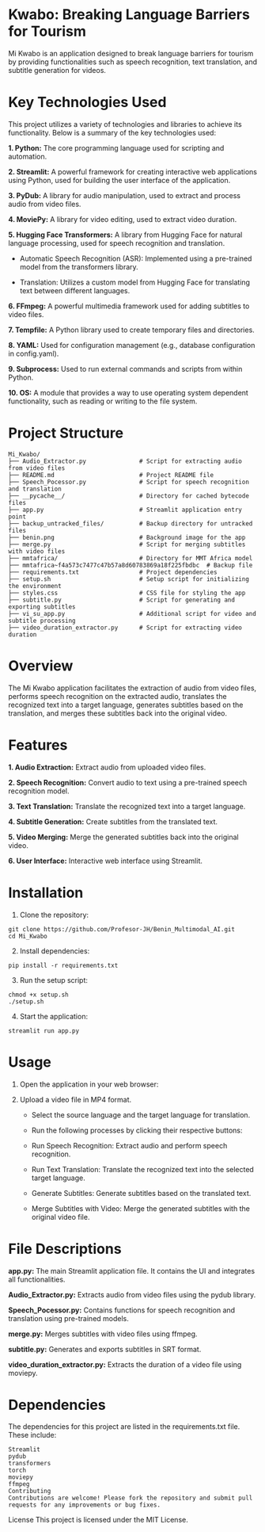 # Kwabo: Breaking Language Barriers for Tourism
Mi Kwabo is an application designed to break language barriers for tourism by providing functionalities such as speech recognition, text translation, and subtitle generation for videos.

# Key Technologies Used
This project utilizes a variety of technologies and libraries to achieve its functionality. Below is a summary of the key technologies used:

**1. Python:** The core programming language used for scripting and automation.

**2. Streamlit:** A powerful framework for creating interactive web applications using Python, used for building the user interface of the application.

**3. PyDub:** A library for audio manipulation, used to extract and process audio from video files.

**4. MoviePy:** A library for video editing, used to extract video duration.

**5. Hugging Face Transformers:** A library from Hugging Face for natural language processing, used for speech recognition and translation.

*   Automatic Speech Recognition (ASR): Implemented using a pre-trained model from the transformers library.

*   Translation: Utilizes a custom model from Hugging Face for translating text between different languages.

**6. FFmpeg:** A powerful multimedia framework used for adding subtitles to video files.

**7. Tempfile:** A Python library used to create temporary files and directories.

**8. YAML:** Used for configuration management (e.g., database configuration in config.yaml).

**9. Subprocess:** Used to run external commands and scripts from within Python.

**10. OS:** A module that provides a way to use operating system dependent functionality, such as reading or writing to the file system.

# Project Structure

```
Mi_Kwabo/
├── Audio_Extractor.py               # Script for extracting audio from video files
├── README.md                        # Project README file
├── Speech_Pocessor.py               # Script for speech recognition and translation
├── __pycache__/                     # Directory for cached bytecode files
├── app.py                           # Streamlit application entry point
├── backup_untracked_files/          # Backup directory for untracked files
├── benin.png                        # Background image for the app
├── merge.py                         # Script for merging subtitles with video files
├── mmtafrica/                       # Directory for MMT Africa model
├── mmtafrica~f4a573c7477c47b57a8d60783869a18f225fbdbc  # Backup file
├── requirements.txt                 # Project dependencies
├── setup.sh                         # Setup script for initializing the environment
├── styles.css                       # CSS file for styling the app
├── subtitle.py                      # Script for generating and exporting subtitles
├── vi_su_app.py                     # Additional script for video and subtitle processing
├── video_duration_extractor.py      # Script for extracting video duration

```

# Overview
The Mi Kwabo application facilitates the extraction of audio from video files, performs speech recognition on the extracted audio, translates the recognized text into a target language, generates subtitles based on the translation, and merges these subtitles back into the original video.

# Features

**1. Audio Extraction:** Extract audio from uploaded video files.

**2. Speech Recognition:** Convert audio to text using a pre-trained speech recognition model.

**3. Text Translation:** Translate the recognized text into a target language.

**4. Subtitle Generation:** Create subtitles from the translated text.

**5. Video Merging:** Merge the generated subtitles back into the original video.

**6. User Interface:** Interactive web interface using Streamlit.

# Installation
1. Clone the repository:
```
git clone https://github.com/Profesor-JH/Benin_Multimodal_AI.git
cd Mi_Kwabo
```

2. Install dependencies:

```
pip install -r requirements.txt
```

3. Run the setup script:

```
chmod +x setup.sh
./setup.sh
```

4. Start the application:
```
streamlit run app.py
```

# Usage
1. Open the application in your web browser:

2. Upload a video file in MP4 format.

    * Select the source language and the target language for translation.

    * Run the following processes by clicking their respective buttons:

    * Run Speech Recognition: Extract audio and perform speech recognition.

    * Run Text Translation: Translate the recognized text into the selected target language.

    * Generate Subtitles: Generate subtitles based on the translated text.

    * Merge Subtitles with Video: Merge the generated subtitles with the original video file.

# File Descriptions
**app.py:** The main Streamlit application file. It contains the UI and integrates all functionalities.

**Audio_Extractor.py:** Extracts audio from video files using the pydub library.

**Speech_Pocessor.py:** Contains functions for speech recognition and translation using pre-trained models.

**merge.py:** Merges subtitles with video files using ffmpeg.

**subtitle.py:** Generates and exports subtitles in SRT format.

**video_duration_extractor.py:** Extracts the duration of a video file using moviepy.

# Dependencies
The dependencies for this project are listed in the requirements.txt file. These include:

```
Streamlit
pydub
transformers
torch
moviepy
ffmpeg
Contributing
Contributions are welcome! Please fork the repository and submit pull requests for any improvements or bug fixes.
```

License
This project is licensed under the MIT License.

